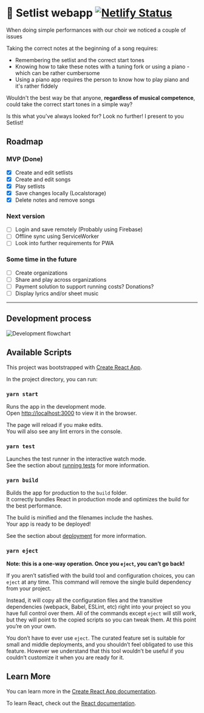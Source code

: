 # :musical_note: Setlist webapp [![Netlify Status](https://api.netlify.com/api/v1/badges/a26707d9-4e39-4b3d-9ded-54a484df13bd/deploy-status)](https://app.netlify.com/sites/skarhed-setlist/deploys)

When doing simple performances with our choir we noticed a couple of issues

Taking the correct notes at the beginning of a song requires:

- Remembering the setlist and the correct start tones
- Knowing how to take these notes with a tuning fork or using a piano - which can be rather cumbersome
- Using a piano app requires the person to know how to play piano and it's rather fiddely

Wouldn't the best way be that anyone, **regardless of musical competence**, could take the correct start tones in a simple way?

Is this what you've always looked for? Look no further! I present to you Setlist!

## Roadmap

### MVP (Done)

- [x] Create and edit setlists
- [x] Create and edit songs
- [x] Play setlists
- [x] Save changes locally (Localstorage)
- [x] Delete notes and remove songs

### Next version

- [ ] Login and save remotely (Probably using Firebase)
- [ ] Offline sync using ServiceWorker
- [ ] Look into further requirements for PWA

### Some time in the future

- [ ] Create organizations
- [ ] Share and play across organizations
- [ ] Payment solution to support running costs? Donations?
- [ ] Display lyrics and/or sheet music

---

##  Development process


![Development flowchart](https://github.com/tskarhed/setlist/blob/master/Setlist%20Architecture.svg)


## Available Scripts

This project was bootstrapped with [Create React App](https://github.com/facebook/create-react-app).


In the project directory, you can run:

### `yarn start`

Runs the app in the development mode.<br />
Open [http://localhost:3000](http://localhost:3000) to view it in the browser.

The page will reload if you make edits.<br />
You will also see any lint errors in the console.

### `yarn test`

Launches the test runner in the interactive watch mode.<br />
See the section about [running tests](https://facebook.github.io/create-react-app/docs/running-tests) for more information.

### `yarn build`

Builds the app for production to the `build` folder.<br />
It correctly bundles React in production mode and optimizes the build for the best performance.

The build is minified and the filenames include the hashes.<br />
Your app is ready to be deployed!

See the section about [deployment](https://facebook.github.io/create-react-app/docs/deployment) for more information.

### `yarn eject`

**Note: this is a one-way operation. Once you `eject`, you can’t go back!**

If you aren’t satisfied with the build tool and configuration choices, you can `eject` at any time. This command will remove the single build dependency from your project.

Instead, it will copy all the configuration files and the transitive dependencies (webpack, Babel, ESLint, etc) right into your project so you have full control over them. All of the commands except `eject` will still work, but they will point to the copied scripts so you can tweak them. At this point you’re on your own.

You don’t have to ever use `eject`. The curated feature set is suitable for small and middle deployments, and you shouldn’t feel obligated to use this feature. However we understand that this tool wouldn’t be useful if you couldn’t customize it when you are ready for it.

## Learn More

You can learn more in the [Create React App documentation](https://facebook.github.io/create-react-app/docs/getting-started).

To learn React, check out the [React documentation](https://reactjs.org/).
